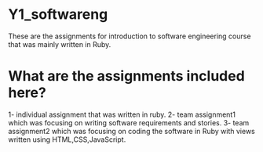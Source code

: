 # Y1_softwareng
These are the assignments for introduction to software engineering course that was mainly written in Ruby.
# What are the assignments included here?
1- individual assignment that was written in ruby. 
2- team assignment1 which was focusing on writing software requirements and stories.
3- team assignment2 which was focusing on coding the software in Ruby with views written using HTML,CSS,JavaScript.
